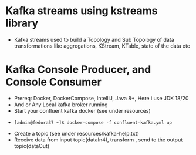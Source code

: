 # Kafka streams using kstreams library

- Kafka streams used to build a Topology and Sub Topology of data transformations 
like aggregations, KStream, KTable, state of the data etc
# Kafka Console Producer, and Console Consumer 

-    Prereq: Docker, DockerCompose, IntelliJ, Java 8+, Here i use JDK 18/20
-    And or Any Local kafka broker running
-    Start your confluent kafka docker (see under resources)
-     [admin@fedora37 ~]$ docker-compose -f confluent-kafka.yml up 
-    Create a topic (see under resources/kafka-help.txt)
-    Receive data from input topic(dataIn4), transform , send to the output topic(dataOut)


